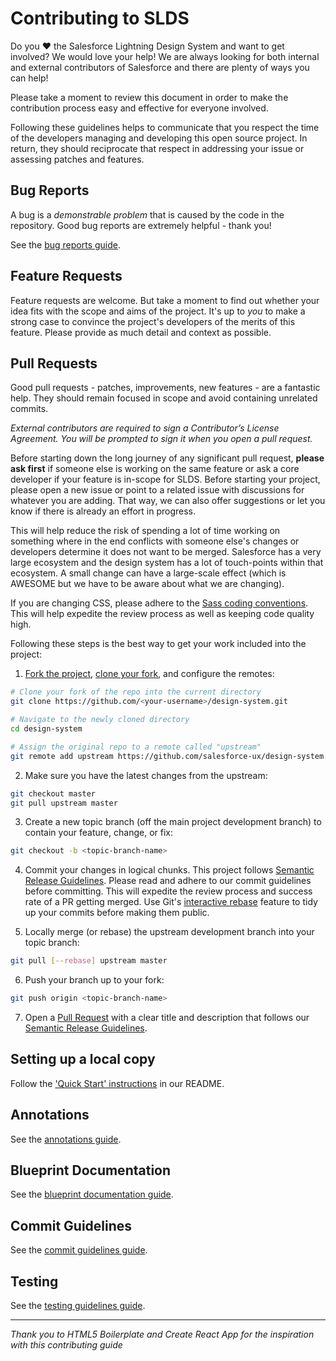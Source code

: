 # Contributing to SLDS

Do you ❤️ the Salesforce Lightning Design System and want to get involved? We would love your help! We are always looking for both internal and external contributors of Salesforce and there are plenty of ways you can help!

Please take a moment to review this document in order to make the contribution process easy and effective for everyone involved.

Following these guidelines helps to communicate that you respect the time of the developers managing and developing this open source project. In return, they should reciprocate that respect in addressing your issue or assessing patches and features.

## Bug Reports

A bug is a *demonstrable problem* that is caused by the code in the repository. Good bug reports are extremely helpful - thank you!

See the <a href="guidelines/BUG_REPORTS.md">bug reports guide</a>.

## Feature Requests

Feature requests are welcome. But take a moment to find out whether your idea fits with the scope and aims of the project. It's up to *you* to make a strong case to convince the project's developers of the merits of this feature. Please provide as much detail and context as possible.

## Pull Requests

Good pull requests - patches, improvements, new features - are a fantastic help. They should remain focused in scope and avoid containing unrelated commits.

*External contributors are required to sign a Contributor’s License Agreement. You will be prompted to sign it when you open a pull request.*

Before starting down the long journey of any significant pull request, **please ask first** if someone else is working on the same feature or ask a core developer if your feature is in-scope for SLDS. Before starting your project, please open a new issue or point to a related issue with discussions for whatever you are adding. That way, we can also offer suggestions or let you know if there is already an effort in progress.

This will help reduce the risk of spending a lot of time working on something where in the end conflicts with someone else's changes or developers determine it does not want to be merged. Salesforce has a very large ecosystem and the design system has a lot of touch-points within that ecosystem. A small change can have a large-scale effect (which is AWESOME but we have to be aware about what we are changing).

If you are changing CSS, please adhere to the [Sass coding conventions](guidelines/SASS_CONVENTIONS.md). This will help expedite the review process as well as keeping code quality high.

Following these steps is the best way to get your work included into the project:

1. [Fork the project](https://help.github.com/articles/fork-a-repo/), [clone your fork](https://help.github.com/articles/cloning-a-repository/), and configure the remotes:
```sh
# Clone your fork of the repo into the current directory
git clone https://github.com/<your-username>/design-system.git

# Navigate to the newly cloned directory
cd design-system

# Assign the original repo to a remote called "upstream"
git remote add upstream https://github.com/salesforce-ux/design-system.git
```
2. Make sure you have the latest changes from the upstream:
```sh
git checkout master
git pull upstream master
```
3. Create a new topic branch (off the main project development branch) to contain your feature, change, or fix:
```sh
git checkout -b <topic-branch-name>
```
4. Commit your changes in logical chunks. This project follows [Semantic Release Guidelines](guidelines/COMMIT_GUIDELINES.md). Please read and adhere to our commit guidelines before committing. This will expedite the review process and success rate of a PR getting merged. Use Git's [interactive rebase](https://help.github.com/articles/about-git-rebase/) feature to tidy up your commits before making them public.

5. Locally merge (or rebase) the upstream development branch into your topic branch:
```sh
git pull [--rebase] upstream master
```
6. Push your branch up to your fork:
```sh
git push origin <topic-branch-name>
```
7. Open a [Pull Request](https://help.github.com/articles/about-pull-requests/) with a clear title and description that follows our [Semantic Release Guidelines](guidelines/COMMIT_GUIDELINES.md).

## Setting up a local copy

Follow the ['Quick Start' instructions](README.md#quick-start) in our README.

## Annotations

See the <a href="guidelines/ANNOTATIONS.md">annotations guide</a>.

## Blueprint Documentation

See the <a href="guidelines/BLUEPRINT_DOCUMENTATION.md">blueprint documentation guide</a>.

## Commit Guidelines

See the <a href="guidelines/COMMIT_GUIDELINES.md">commit guidelines guide</a>.

## Testing

See the <a href="guidelines/TESTING.md">testing guidelines guide</a>.

* * *
*Thank you to HTML5 Boilerplate and Create React App* *for the inspiration with this contributing guide*
